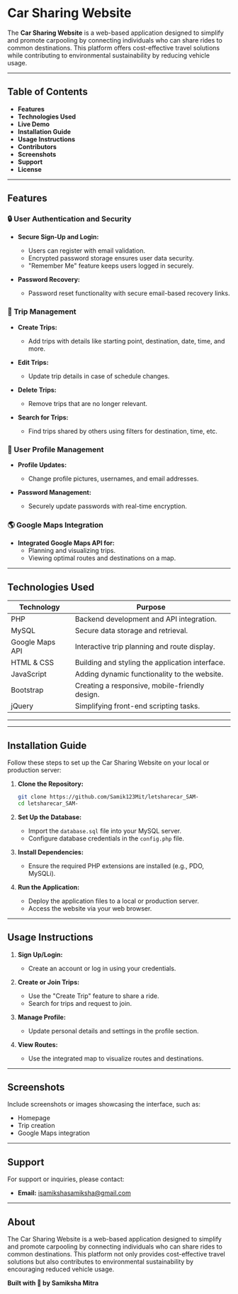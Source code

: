 # Car Sharing Website

The **Car Sharing Website** is a web-based application designed to simplify and promote carpooling by connecting individuals who can share rides to common destinations. This platform offers cost-effective travel solutions while contributing to environmental sustainability by reducing vehicle usage.

---

## Table of Contents

- **Features**
- **Technologies Used**
- **Live Demo**
- **Installation Guide**
- **Usage Instructions**
- **Contributors**
- **Screenshots**
- **Support**
- **License**

---

## Features

### 🔒 User Authentication and Security

- **Secure Sign-Up and Login:**
  - Users can register with email validation.
  - Encrypted password storage ensures user data security.
  - "Remember Me" feature keeps users logged in securely.

- **Password Recovery:**
  - Password reset functionality with secure email-based recovery links.

### 🚗 Trip Management

- **Create Trips:**
  - Add trips with details like starting point, destination, date, time, and more.

- **Edit Trips:**
  - Update trip details in case of schedule changes.

- **Delete Trips:**
  - Remove trips that are no longer relevant.

- **Search for Trips:**
  - Find trips shared by others using filters for destination, time, etc.

### 👤 User Profile Management

- **Profile Updates:**
  - Change profile pictures, usernames, and email addresses.

- **Password Management:**
  - Securely update passwords with real-time encryption.

### 🌎 Google Maps Integration

- **Integrated Google Maps API for:**
  - Planning and visualizing trips.
  - Viewing optimal routes and destinations on a map.

---

## Technologies Used

| **Technology**  | **Purpose**                                   |
|------------------|-----------------------------------------------|
| PHP              | Backend development and API integration.      |
| MySQL            | Secure data storage and retrieval.            |
| Google Maps API  | Interactive trip planning and route display.  |
| HTML & CSS       | Building and styling the application interface.|
| JavaScript       | Adding dynamic functionality to the website.  |
| Bootstrap        | Creating a responsive, mobile-friendly design.|
| jQuery           | Simplifying front-end scripting tasks.        |

---


---

## Installation Guide

Follow these steps to set up the Car Sharing Website on your local or production server:

1. **Clone the Repository:**

   ```bash
   git clone https://github.com/Samik123Mit/letsharecar_SAM-
   cd letsharecar_SAM-
   ```

2. **Set Up the Database:**
   - Import the `database.sql` file into your MySQL server.
   - Configure database credentials in the `config.php` file.

3. **Install Dependencies:**
   - Ensure the required PHP extensions are installed (e.g., PDO, MySQLi).

4. **Run the Application:**
   - Deploy the application files to a local or production server.
   - Access the website via your web browser.

---

## Usage Instructions

1. **Sign Up/Login:**
   - Create an account or log in using your credentials.

2. **Create or Join Trips:**
   - Use the "Create Trip" feature to share a ride.
   - Search for trips and request to join.

3. **Manage Profile:**
   - Update personal details and settings in the profile section.

4. **View Routes:**
   - Use the integrated map to visualize routes and destinations.


---

## Screenshots

Include screenshots or images showcasing the interface, such as:
- Homepage
- Trip creation
- Google Maps integration

---

## Support

For support or inquiries, please contact:

- **Email:** isamikshasamiksha@gmail.com



---

## About

The Car Sharing Website is a web-based application designed to simplify and promote carpooling by connecting individuals who can share rides to common destinations. This platform not only provides cost-effective travel solutions but also contributes to environmental sustainability by encouraging reduced vehicle usage.



**Built with 💖 by Samiksha Mitra**


